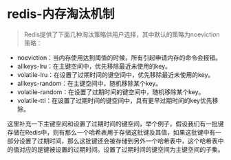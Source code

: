 # redis-内存淘汰机制

> Redis提供了下面几种淘汰策略供用户选择，其中默认的策略为noeviction策略：  
- noeviction：当内存使用达到阈值的时候，所有引起申请内存的命令会报错。
- allkeys-lru：在主键空间中，优先移除最近未使用的key。
- volatile-lru：在设置了过期时间的键空间中，优先移除最近未使用的key。
- allkeys-random：在主键空间中，随机移除某个key。
- volatile-random：在设置了过期时间的键空间中，随机移除某个key。
- volatile-ttl：在设置了过期时间的键空间中，具有更早过期时间的key优先移除。

这里补充一下主键空间和设置了过期时间的键空间，举个例子，假设我们有一批键存储在Redis中，则有那么一个哈希表用于存储这批键及其值，如果这批键中有一部分设置了过期时间，那么这批键还会被存储到另外一个哈希表中，这个哈希表中的值对应的是键被设置的过期时间。设置了过期时间的键空间为主键空间的子集。

